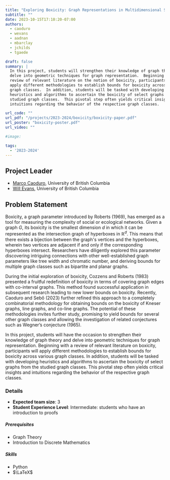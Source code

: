 ```yaml
---
title: "Exploring Boxicity: Graph Representations in Multidimensional Spaces"
subtitle: ""
date: 2023-10-15T17:10:20-07:00
authors:
  - caoduro
  - wevans
  - aadnan
  - mbarclay
  - jchilds
  - tgaede

draft: false
summary: |
  In this project, students will strengthen their knowledge of graph theory and
  delve into geometric techniques for graph representation.  Beginning with a
  review of relevant literature on the notion of boxicity, participants will
  apply different methodologies to establish bounds for boxicity across various
  graph classes.  In addition, students will be tasked with developing
  heuristics and algorithms to ascertain the boxicity of select graphs from the
  studied graph classes.  This pivotal step often yields critical insights and
  intuitions regarding the behavior of the respective graph classes.

url_code: ""
url_pdf: "/projects/2023-2024/boxicity/boxicity-paper.pdf"
url_poster: "boxicity-poster.pdf"
url_video: ""

#image:

tags:
  - '2023-2024'
---
```

## Project Leader
  * [Marco Caoduro](./authors/caoduro/), University of British Columbia
  * [Will Evans](./authors/wevans/), University of British Columbia

## Problem Statement

Boxicity, a graph parameter introduced by Roberts (1969), has emerged as a tool
for measuring the complexity of social or ecological networks. Given a graph $G$,
its boxicity is the smallest dimension $d$ in which it can be represented as
the intersection graph of hyperboxes in $\mathbb{R}^d$. This means that there
exists a bijection between the graph's vertices and the hyperboxes, wherein two
vertices are adjacent if and only if the corresponding hyperboxes intersect.
Researchers have diligently explored this parameter discovering intriguing
connections with other well-established graph parameters like tree width and
chromatic number, and deriving bounds for multiple graph classes such as
bipartite and planar graphs.

During the initial exploration of boxicity, Cozzens and Roberts (1983) presented
a fruitful redefinition of boxicity in terms of covering graph edges with
co-interval graphs. This method found successful application in subsequent
research leading to new lower bounds on boxicity.  Recently, Caoduro and Sebő
(2023) further refined this approach to a completely combinatorial methodology
for obtaining bounds on the boxicity of Kneser graphs, line graphs, and co-line
graphs. The potential of these methodologies invites further study,
promising to yield bounds for several other graph classes and allowing the
investigation of related conjectures such as Wegner’s conjecture (1965).

In this project, students will have the occasion to strengthen their knowledge
of graph theory and delve into geometric techniques for graph representation.
Beginning with a review of relevant literature on boxicity, participants will
apply different methodologies to establish bounds for boxicity across various
graph classes.  In addition, students will be tasked with developing heuristics
and algorithms to ascertain the boxicity of select graphs from the studied graph
classes. This pivotal step often yields critical insights and intuitions
regarding the behavior of the respective graph classes.

### Details
  * **Expected team size**: 3
  * **Student Experience Level**: Intermediate: students who have an introduction to proofs

##### Prerequisites
  * Graph Theory
  * Introduction to Discrete Mathematics

##### Skills
  * Python
  * $\LaTeX$

